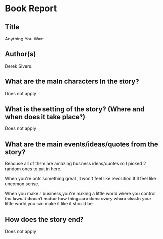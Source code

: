 # Book Report

## Title

Anything You Want.

## Author(s)

Derek Sivers.

## What are the main characters in the story?
Does not apply

## What is the setting of the story? (Where and when does it take place?)
Does not apply

## What are the main events/ideas/quotes  from the story?
Beacuse all of them are amazing business ideas/quotes so I picked 2 random ones to put in here. 

When you're onto something great ,it won't feel like revolution.It'll feel like uncomon sense.

When you make a business,you're making a little world where you control the laws.It doesn't matter how things are done every where else.In your little world,you can make it like it should be.

## How does the story end?
Does not apply
